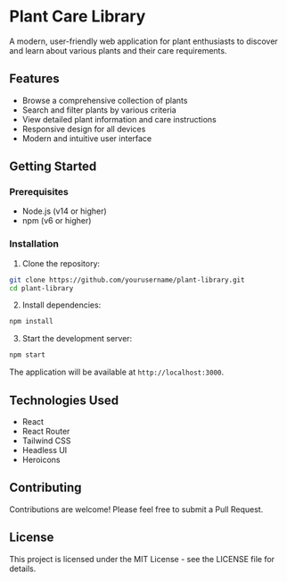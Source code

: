 # Plant Care Library

A modern, user-friendly web application for plant enthusiasts to discover and learn about various plants and their care requirements.

## Features

- Browse a comprehensive collection of plants
- Search and filter plants by various criteria
- View detailed plant information and care instructions
- Responsive design for all devices
- Modern and intuitive user interface

## Getting Started

### Prerequisites

- Node.js (v14 or higher)
- npm (v6 or higher)

### Installation

1. Clone the repository:
```bash
git clone https://github.com/yourusername/plant-library.git
cd plant-library
```

2. Install dependencies:
```bash
npm install
```

3. Start the development server:
```bash
npm start
```

The application will be available at `http://localhost:3000`.

## Technologies Used

- React
- React Router
- Tailwind CSS
- Headless UI
- Heroicons

## Contributing

Contributions are welcome! Please feel free to submit a Pull Request.

## License

This project is licensed under the MIT License - see the LICENSE file for details.
